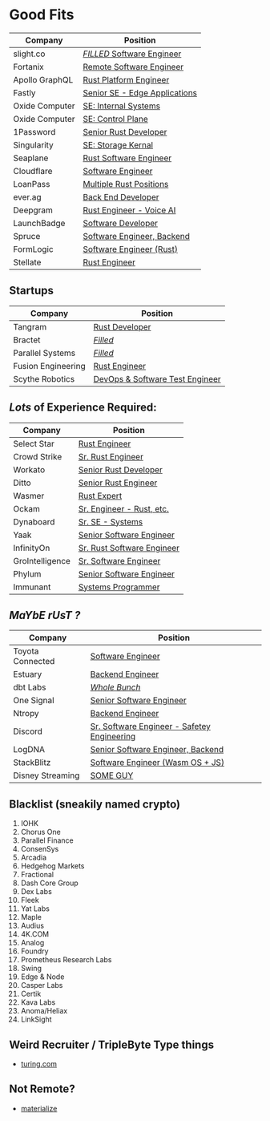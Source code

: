 # Good Fits

| Company        | Position                                                                                                    |
| -------------- | ----------------------------------------------------------------------------------------------------------- |
| slight.co      | [_FILLED_ Software Engineer](https://www.slight.co/jobs/software-engineer-rust)                             |
| Fortanix       | [Remote Software Engineer](https://apply.workable.com/fortanix/j/142ACAF269/)                               |
| Apollo GraphQL | [Rust Platform Engineer](https://www.apollographql.com/careers/job?id=afcdcb31-ce6b-4485-9987-3cc8bc361deb) |
| Fastly         | [Senior SE - Edge Applications](https://www.fastly.com/about/jobs/apply/?gh_jid=3295256)                    |
| Oxide Computer | [SE: Internal Systems](https://oxide.computer/careers/sw-internal-systems)                                  |
| Oxide Computer | [SE: Control Plane](https://oxide.computer/careers/sw-control-plane)                                        |
| 1Password      | [Senior Rust Developer](https://g.co/kgs/o6wZ9C)                                                            |
| Singularity    | [SE: Storage Kernal](https://apply.workable.com/singularity-data/j/AE56609754/)                             |
| Seaplane       | [Rust Software Engineer](https://apply.workable.com/seaplane/j/CEFCB5F5B8/)                                 |
| Cloudflare     | [Software Engineer](https://boards.greenhouse.io/cloudflare/jobs/3578402?gh_jid=3578402A)                   |
| LoanPass       | [Multiple Rust Positions](https://loanpass.io/careerPage.html)                                              |
| ever.ag        | [Back End Developer](https://www.linkedin.com/jobs/view/2922237969)                                         |
| Deepgram       | [Rust Engineer - Voice AI](https://jobs.lever.co/deepgram/4992b193-e4eb-483b-b326-270e637ab09b/apply)       |
| LaunchBadge    | [Software Developer](https://g.co/kgs/8wLGsj)                                                               |
| Spruce         | [Software Engineer, Backend](https://spruce-systems.breezy.hr/p/9fb3b149dc01-software-engineer-backend)     |
| FormLogic      | [Software Engineer (Rust)](https://www.formlogic.com/careers?bzid=4fbae29d9d21)                             |
| Stellate       | [Rust Engineer](https://boards.greenhouse.io/stellate/jobs/4027858005)                                      |

## Startups

| Company            | Position                                                                |
| ------------------ | ----------------------------------------------------------------------- |
| Tangram            | [Rust Developer](https://www.tangram.dev/jobs)                          |
| Bractet            | [_Filled_](https://bractlet.com/careers/)                               |
| Parallel Systems   | [_Filled_](https://moveparallel.com/careers/)                           |
| Fusion Engineering | [Rust Engineer](https://fusion.engineering/rust-engineer/)              |
| Scythe Robotics    | [DevOps & Software Test Engineer](https://jobs.lever.co/scytherobotics) |


## _Lots_ of Experience Required:

| Company         | Position                                                                                             |
| --------------- | ---------------------------------------------------------------------------------------------------- |
| Select Star     | [Rust Engineer](https://g.co/kgs/th9UKe)                                                             |
| Crowd Strike    | [Sr. Rust Engineer](https://g.co/kgs/XtYhr3)                                                         |
| Workato         | [Senior Rust Developer](https://g.co/kgs/HnRJef)                                                     |
| Ditto           | [Senior Rust Engineer](https://g.co/kgs/YbwR6w)                                                      |
| Wasmer          | [Rust Expert](https://g.co/kgs/omgEXd)                                                               |
| Ockam           | [Sr. Engineer - Rust, etc.](https://g.co/kgs/E2xi3o)                                                 |
| Dynaboard       | [Sr. SE - Systems](https://careers.dynaboard.com/22690)                                              |
| Yaak            | [Senior Software Engineer](https://yaak-technologies.jobs.personio.com/job/560318?display=en#apply)  |
| InfinityOn      | [Sr. Rust Software Engineer](https://www.infinyon.com/careers/infrastructure-engineer-senior-level/) |
| GroIntelligence | [Sr. Software Engineer](https://boards.greenhouse.io/gro/jobs/4183159004?gh_src=24ac6dbd4us)         |
| Phylum          | [Senior Software Engineer](https://jobs.lever.co/phylum/9eb9789b-9eff-438a-8910-95b3601d9692)        |
| Immunant        | [Systems Programmer](https://immunant.com/jobs/)                                                     |

## **_MaYbE rUsT ?_**

| Company          | Position                                                                                                  |
| ---------------- | --------------------------------------------------------------------------------------------------------- |
| Toyota Connected | [Software Engineer](https://www.toyotaconnected.com/job?gh_jid=5881958002&did=4040990002)                 |
| Estuary          | [Backend Engineer](https://www.estuary.dev/about/#backend)                                                |
| dbt Labs         | _[Whole Bunch](https://www.getdbt.com/dbt-labs/open-roles/)_                                              |
| One Signal       | [Senior Software Engineer](https://jobs.lever.co/onesignal/9e1d251c-c1f9-49c7-98e9-c883e519f902/apply)    |
| Ntropy           | [Backend Engineer](https://jobs.lever.co/ntropy-network/5a587b64-7f97-4d75-be47-acf6394ed936)             |
| Discord          | [Sr. Software Engineer - Safetey Engineering](https://discord.com/jobs/5834625002)                        |
| LogDNA           | [Senior Software Engineer, Backend](https://boards.greenhouse.io/logdna/jobs/5025036002)                  |
| StackBlitz       | [Software Engineer (Wasm OS + JS)](https://jobs.lever.co/stackblitz/7ccd2472-1416-4448-8642-e58e9b32e129) |
| Disney Streaming | [SOME GUY](https://twitter.com/jrj/status/1530949737775411201)                                            |

## Blacklist (sneakily named crypto)

1. IOHK
1. Chorus One
1. Parallel Finance
1. ConsenSys
1. Arcadia
1. Hedgehog Markets
1. Fractional
1. Dash Core Group 
1. Dex Labs
1. Fleek
1. Yat Labs
1. Maple
1. Audius
1. 4K.COM
1. Analog
1. Foundry
1. Prometheus Research Labs
1. Swing
1. Edge & Node
1. Casper Labs
1. Certik
1. Kava Labs
1. Anoma/Heliax
1. LinkSight
   
## Weird Recruiter / TripleByte Type things
- [turing.com](https://www.turing.com/jobs)

## Not Remote?
- [materialize](https://boards.greenhouse.io/materialize/jobs/4135680004)